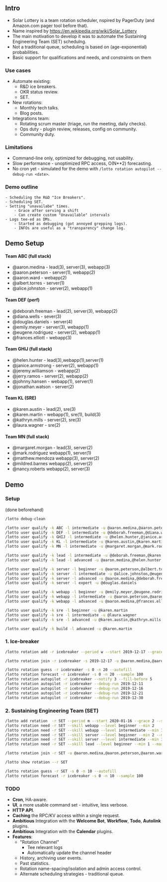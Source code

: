 ## Intro
- Solar Lottery is a team rotation scheduler, nspired by PagerDuty (and Amazon.com pager tool before that).
- Name inspired by https://en.wikipedia.org/wiki/Solar_Lottery
- The main motivation to develop it was to automate the Sustaining Engineering Team (SET) schedulng.
- Not a traditional queue, scheduling is based on (age-exponential) probabilities.
- Basic support for qualifications and needs, and constraints on them

### Use cases
- Automate existing:
    - R&D ice breakers.
    - OKR status review.
    - SET.
- New rotations:
    - Monthly tech talks.
    - Blog posts.
- Integrations team:
    - Rotating scrum master (triage, run the meeting, daily checks).
    - Ops duty - plugin review, releases, config on community.
    - Community duty.

### Limitations 
- Command-line only, optimized for debugging, not usability.
- Slow performance - unoptimized RPC access, O(N**2) forecasting.
- No cron yet - simulated for the demo with `/lotto rotation autopilot --debug-run <date>`.

### Demo outline
    - Scheduling the R&D "Ice Breakers".
    - Scheduling SET.
    - Setting "unavailabe" times.
        - Grace after serving a shift
        - Can create custom "Unavailable" intervals
    - Logs tee-ed as DMs.
        - Started as debugging (got annoyed grepping logs).
        - INFOs are useful as a "transparency" change log.

## Demo Setup

#### Team ABC (full stack)
- @aaron.medina - lead(3), server(3), webapp(3)
- @aaron.peterson - server(1), webapp(2)
- @aaron.ward - webapp(2)
- @albert.torres - server(1)
- @alice.johnston - server(2), webapp(1)

#### Team DEF (perf)
- @deborah.freeman - lead(2), server(3), webapp(2)
- @diana.wells - sever(3)
- @douglas.daniels - server(4)
- @emily.meyer - server(3), webapp(1)
- @eugene.rodriguez - server(2), webapp(1)
- @frances.elliott - webapp(3)

#### Team GHIJ (full stack)
- @helen.hunter - lead(3),webapp(1),server(1)
- @janice.armstrong - server(2), webapp(1)
- @jeremy.williamson - webapp(2)
- @jerry.ramos - server(2), webapp(2)
- @johnny.hansen - webapp(1), server(1)
- @jonathan.watson - server(2)

#### Team KL (SRE)
- @karen.austin - lead(2), sre(3)
- @karen.martin - webapp(1), sre(1), build(3)
- @kathryn.mills - server(2), sre(3)
- @laura.wagner - sre(2)

#### Team MN (full stack)
- @margaret.morgan - lead(3), server(2)
- @mark.rodriguez webapp(1), server(1)
- @matthew.mendoza webapp(3), server(2)
- @mildred.barnes webapp(2), server(2)
- @nancy.roberts webapp(2), server(3)

## Demo

### Setup
(done beforehand)

```sh
/lotto debug-clean

/lotto user qualify -k ABC -l intermediate -u @aaron.medina,@aaron.peterson,@aaron.ward,@albert.torres,@alice.johnston
/lotto user qualify -k DEF -l intermediate -u @deborah.freeman,@diana.wells,@douglas.daniels,@emily.meyer,@eugene.rodriguez,@frances.elliott
/lotto user qualify -k GHIJ -l intermediate -u @helen.hunter,@janice.armstrong,@jeremy.williamson,@jerry.ramos,@johnny.hansen,@jonathan.watson
/lotto user qualify -k KL -l intermediate -u @karen.austin,@karen.martin,@kathryn.mills,@laura.wagner
/lotto user qualify -k MN -l intermediate -u @margaret.morgan,@mark.rodriguez,@matthew.mendoza,@mildred.barnes,@nancy.roberts

/lotto user qualify -k lead -l intermediate -u @deborah.freeman,@karen.austin
/lotto user qualify -k lead -l advanced -u @aaron.medina,@helen.hunter,@margaret.morgan

/lotto user qualify -k server -l beginner -u @aaron.peterson,@albert.torres,@helen.hunter,@johnny.hansen,@mark.rodriguez
/lotto user qualify -k server -l intermediate -u @alice.johnston,@eugene.rodriguez,@janice.armstrong,@jerry.ramos,@jonathan.watson,@kathryn.mills,@margaret.morgan,@matthew.mendoza,@mildred.barnes
/lotto user qualify -k server -l advanced -u @aaron.medina,@deborah.freeman,@diana.wells,@emily.meyer,@nancy.roberts
/lotto user qualify -k server -l expert -u @douglas.daniels

/lotto user qualify -k webapp -l beginner -u @emily.meyer,@eugene.rodriguez,@helen.hunter,@janice.armstrong,@johnny.hansen,@karen.martin,@mark.rodriguez,@mildred.barnes
/lotto user qualify -k webapp -l intermediate -u @aaron.peterson,@aaron.ward,@deborah.freeman,@jeremy.williamson,@jerry.ramos,@nancy.roberts
/lotto user qualify -k webapp -l advanced -u @aaron.medina,@frances.elliott,@matthew.mendoza

/lotto user qualify -k sre -l beginner -u @karen.martin
/lotto user qualify -k sre -l intermediate -u @laura.wagner
/lotto user qualify -k sre -l advanced -u @karen.austin,@kathryn.mills

/lotto user qualify -k build -l advanced -u @karen.martin
```

### 1. Ice-breaker
```sh
/lotto rotation add -r icebreaker --period w --start 2019-12-17 --grace 3 --size 2

/lotto rotation join -r icebreaker -s 2019-12-17 -u @aaron.medina,@aaron.peterson,@aaron.ward,@albert.torres,@alice.johnston,@deborah.freeman,@diana.wells,@douglas.daniels,@emily.meyer,@eugene.rodriguez,@frances.elliott,@helen.hunter,@janice.armstrong,@jeremy.williamson,@jerry.ramos,@johnny.hansen,@jonathan.watson,@karen.austin,@karen.martin,@kathryn.mills,@laura.wagner,@margaret.morgan,@mark.rodriguez,@matthew.mendoza,@mildred.barnes,@nancy.roberts

/lotto rotation guess -r icebreaker -s 0 -n 20 --autofill
/lotto rotation forecast -r icebreaker -s 0 -n 20 --sample 100
/lotto rotation autopilot -r icebreaker --notify 3 --fill-before 5
/lotto rotation autopilot -r icebreaker --debug-run 2019-12-11
/lotto rotation autopilot -r icebreaker --debug-run 2019-12-16
/lotto rotation autopilot -r icebreaker --debug-run 2019-12-21
/lotto rotation autopilot -r icebreaker --debug-run 2019-12-30
```

### 2. Sustaining Engineering Team (SET)

```sh
/lotto add rotation  -r SET --period m --start 2020-01-16 --grace 2 --size 5
/lotto rotation need -r SET --skill webapp --level beginner --min 2 
/lotto rotation need -r SET --skill webapp --level intermediate --min 1 
/lotto rotation need -r SET --skill server --level beginner --min 2 --max 3
/lotto rotation need -r SET --skill server --level intermediate --min 1
/lotto rotation need -r SET --skill lead --level beginner --min 1 --max 1

/lotto rotation join -r SET -u @aaron.medina,@aaron.peterson,@aaron.ward,@albert.torres,@alice.johnston,@deborah.freeman,@diana.wells,@douglas.daniels,@emily.meyer,@eugene.rodriguez,@frances.elliott,@helen.hunter,@janice.armstrong,@jeremy.williamson,@jerry.ramos,@johnny.hansen,@jonathan.watson,@karen.austin,@karen.martin,@kathryn.mills,@laura.wagner,@margaret.morgan,@mark.rodriguez,@matthew.mendoza,@mildred.barnes,@nancy.roberts

/lotto show rotation --r SET

/lotto rotation guess -r SET -s 0 -n 10 --autofill
/lotto rotation forecast -r icebreaker -s 0 -n 10 --sample 100
```

### TODO
- **Cron**, HA-aware.
- **UI**, a more usable command set - intuitive, less verbose.
- **HTTP API**.
- **Caching** the RPC/KV access within a single request.
- **Ambitious** Integration with the **Welcome Bot**, **Workflow**, **Todo**, **Autolink** plugins.
- **Ambitious** Integration with the **Calendar** plugins.
- **Features**:
    - "Rotation Channel"
        - Tee relevant logs
        - Automatically update the channel header
    - History, archiving user events.
    - Past statistics.
    - Rotation name-spacing/isolation and admin access control.
    - Alternate scheduling strategies - traditional queue.